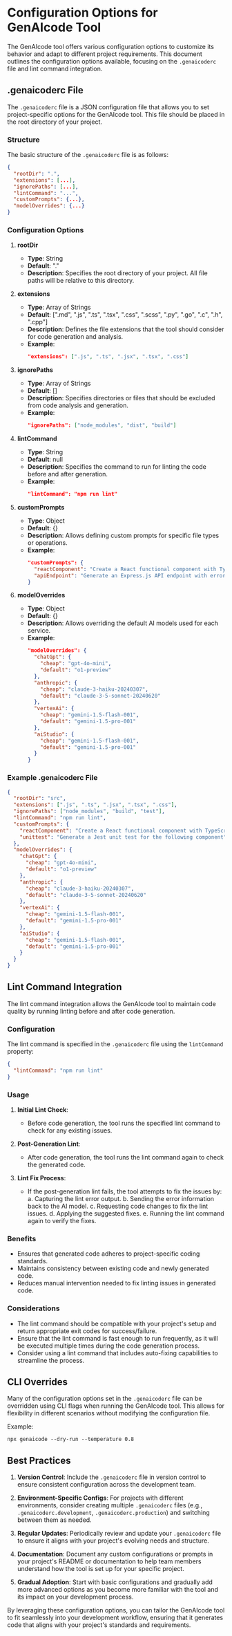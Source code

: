# Configuration Options for GenAIcode Tool

The GenAIcode tool offers various configuration options to customize its behavior and adapt to different project requirements. This document outlines the configuration options available, focusing on the `.genaicoderc` file and lint command integration.

## .genaicoderc File

The `.genaicoderc` file is a JSON configuration file that allows you to set project-specific options for the GenAIcode tool. This file should be placed in the root directory of your project.

### Structure

The basic structure of the `.genaicoderc` file is as follows:

```json
{
  "rootDir": ".",
  "extensions": [...],
  "ignorePaths": [...],
  "lintCommand": "...",
  "customPrompts": {...},
  "modelOverrides": {...}
}
```

### Configuration Options

1. **rootDir**

   - **Type**: String
   - **Default**: "."
   - **Description**: Specifies the root directory of your project. All file paths will be relative to this directory.

2. **extensions**

   - **Type**: Array of Strings
   - **Default**: [".md", ".js", ".ts", ".tsx", ".css", ".scss", ".py", ".go", ".c", ".h", ".cpp"]
   - **Description**: Defines the file extensions that the tool should consider for code generation and analysis.
   - **Example**:
     ```json
     "extensions": [".js", ".ts", ".jsx", ".tsx", ".css"]
     ```

3. **ignorePaths**

   - **Type**: Array of Strings
   - **Default**: []
   - **Description**: Specifies directories or files that should be excluded from code analysis and generation.
   - **Example**:
     ```json
     "ignorePaths": ["node_modules", "dist", "build"]
     ```

4. **lintCommand**

   - **Type**: String
   - **Default**: null
   - **Description**: Specifies the command to run for linting the code before and after generation.
   - **Example**:
     ```json
     "lintCommand": "npm run lint"
     ```

5. **customPrompts**

   - **Type**: Object
   - **Default**: {}
   - **Description**: Allows defining custom prompts for specific file types or operations.
   - **Example**:
     ```json
     "customPrompts": {
       "reactComponent": "Create a React functional component with TypeScript",
       "apiEndpoint": "Generate an Express.js API endpoint with error handling"
     }
     ```

6. **modelOverrides**
   - **Type**: Object
   - **Default**: {}
   - **Description**: Allows overriding the default AI models used for each service.
   - **Example**:
     ```json
     "modelOverrides": {
       "chatGpt": {
         "cheap": "gpt-4o-mini",
         "default": "o1-preview"
       },
       "anthropic": {
         "cheap": "claude-3-haiku-20240307",
         "default": "claude-3-5-sonnet-20240620"
       },
       "vertexAi": {
         "cheap": "gemini-1.5-flash-001",
         "default": "gemini-1.5-pro-001"
       },
       "aiStudio": {
         "cheap": "gemini-1.5-flash-001",
         "default": "gemini-1.5-pro-001"
       }
     }
     ```

### Example .genaicoderc File

```json
{
  "rootDir": "src",
  "extensions": [".js", ".ts", ".jsx", ".tsx", ".css"],
  "ignorePaths": ["node_modules", "build", "test"],
  "lintCommand": "npm run lint",
  "customPrompts": {
    "reactComponent": "Create a React functional component with TypeScript and styled-components",
    "unittest": "Generate a Jest unit test for the following component"
  },
  "modelOverrides": {
    "chatGpt": {
      "cheap": "gpt-4o-mini",
      "default": "o1-preview"
    },
    "anthropic": {
      "cheap": "claude-3-haiku-20240307",
      "default": "claude-3-5-sonnet-20240620"
    },
    "vertexAi": {
      "cheap": "gemini-1.5-flash-001",
      "default": "gemini-1.5-pro-001"
    },
    "aiStudio": {
      "cheap": "gemini-1.5-flash-001",
      "default": "gemini-1.5-pro-001"
    }
  }
}
```

## Lint Command Integration

The lint command integration allows the GenAIcode tool to maintain code quality by running linting before and after code generation.

### Configuration

The lint command is specified in the `.genaicoderc` file using the `lintCommand` property:

```json
{
  "lintCommand": "npm run lint"
}
```

### Usage

1. **Initial Lint Check**:

   - Before code generation, the tool runs the specified lint command to check for any existing issues.

2. **Post-Generation Lint**:

   - After code generation, the tool runs the lint command again to check the generated code.

3. **Lint Fix Process**:
   - If the post-generation lint fails, the tool attempts to fix the issues by:
     a. Capturing the lint error output.
     b. Sending the error information back to the AI model.
     c. Requesting code changes to fix the lint issues.
     d. Applying the suggested fixes.
     e. Running the lint command again to verify the fixes.

### Benefits

- Ensures that generated code adheres to project-specific coding standards.
- Maintains consistency between existing code and newly generated code.
- Reduces manual intervention needed to fix linting issues in generated code.

### Considerations

- The lint command should be compatible with your project's setup and return appropriate exit codes for success/failure.
- Ensure that the lint command is fast enough to run frequently, as it will be executed multiple times during the code generation process.
- Consider using a lint command that includes auto-fixing capabilities to streamline the process.

## CLI Overrides

Many of the configuration options set in the `.genaicoderc` file can be overridden using CLI flags when running the GenAIcode tool. This allows for flexibility in different scenarios without modifying the configuration file.

Example:

```
npx genaicode --dry-run --temperature 0.8
```

## Best Practices

1. **Version Control**: Include the `.genaicoderc` file in version control to ensure consistent configuration across the development team.

2. **Environment-Specific Configs**: For projects with different environments, consider creating multiple `.genaicoderc` files (e.g., `.genaicoderc.development`, `.genaicoderc.production`) and switching between them as needed.

3. **Regular Updates**: Periodically review and update your `.genaicoderc` file to ensure it aligns with your project's evolving needs and structure.

4. **Documentation**: Document any custom configurations or prompts in your project's README or documentation to help team members understand how the tool is set up for your specific project.

5. **Gradual Adoption**: Start with basic configurations and gradually add more advanced options as you become more familiar with the tool and its impact on your development process.

By leveraging these configuration options, you can tailor the GenAIcode tool to fit seamlessly into your development workflow, ensuring that it generates code that aligns with your project's standards and requirements.
